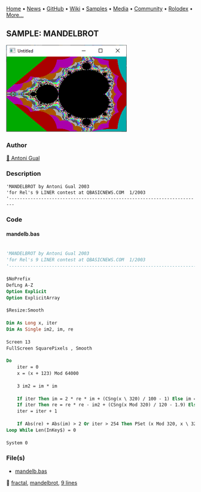 [Home](https://qb64.com) • [News](../../news.md) • [GitHub](../../github.md) • [Wiki](../../wiki.md) • [Samples](../../samples.md) • [Media](../../media.md) • [Community](../../community.md) • [Rolodex](../../rolodex.md) • [More...](../../more.md)

## SAMPLE: MANDELBROT

![screenshot.png](img/screenshot.png)

### Author

[🐝 Antoni Gual](../antoni-gual.md) 

### Description

```text
'MANDELBROT by Antoni Gual 2003
'for Rel's 9 LINER contest at QBASICNEWS.COM  1/2003
'------------------------------------------------------------------------
```

### Code

#### mandelb.bas

```vb

'MANDELBROT by Antoni Gual 2003
'for Rel's 9 LINER contest at QBASICNEWS.COM  1/2003
'------------------------------------------------------------------------

$NoPrefix
DefLng A-Z
Option Explicit
Option ExplicitArray

$Resize:Smooth

Dim As Long x, iter
Dim As Single im2, im, re

Screen 13
FullScreen SquarePixels , Smooth

Do
    iter = 0
    x = (x + 123) Mod 64000

    3 im2 = im * im

    If iter Then im = 2 * re * im + (CSng(x \ 320) / 100 - 1) Else im = 0
    If iter Then re = re * re - im2 + (CSng(x Mod 320) / 120 - 1.9) Else re = 0
    iter = iter + 1

    If Abs(re) + Abs(im) > 2 Or iter > 254 Then PSet (x Mod 320, x \ 320), iter Else GoTo 3
Loop While Len(InKey$) = 0

System 0

```

### File(s)

* [mandelb.bas](src/mandelb.bas)

🔗 [fractal](../fractal.md), [mandelbrot](../mandelbrot.md), [9 lines](../9-lines.md)
